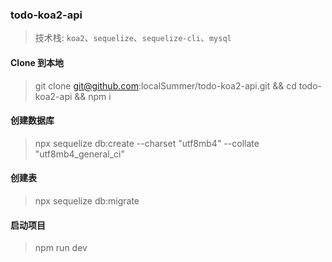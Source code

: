 ### todo-koa2-api

> 技术栈: `koa2`、`sequelize`、`sequelize-cli`、`mysql`

#### Clone 到本地
> git clone git@github.com:localSummer/todo-koa2-api.git && cd todo-koa2-api && npm i

#### 创建数据库
> npx sequelize db:create --charset "utf8mb4" --collate "utf8mb4_general_ci"

#### 创建表
> npx sequelize db:migrate

#### 启动项目
> npm run dev